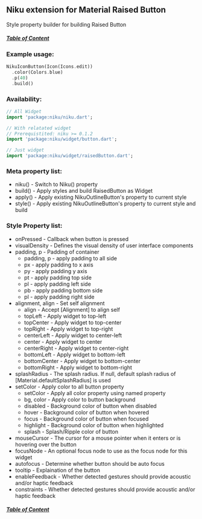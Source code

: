 ## Niku extension for Material Raised Button

Style property builder for building Raised Button

##### [Table of Content](https://github.com/saltyaom/niku/blob/main/doc/widget/README.md)

### Example usage:
```dart
NikuIconButton(Icon(Icons.edit))
  .color(Colors.blue)
  .p(40)
  .build()
```

### Availability: 
```dart
// All Widget
import 'package:niku/niku.dart';

// With relatated widget
// Prerequistited: niku >= 0.1.2
import 'package:niku/widget/button.dart';

// Just widget
import 'package:niku/widget/raisedButton.dart';
```

### Meta property list:
- niku() - Switch to Niku() property
- build() - Apply styles and build RaisedButton as Widget
- apply() - Apply existing NikuOutlineButton's property to current style
- style() - Apply existing NikuOutlineButton's property to current style and build

### Style Property list:
- onPressed - Callback when button is pressed
- visualDensity - Defines the visual density of user interface components
- padding, p - Padding of container
  - padding, p - apply padding to all side
  - px - apply padding to x axis
  - py - apply padding y axis
  - pt - apply padding top side
  - pl - apply padding left side
  - pb - apply padding bottom side
  - pl - apply padding right side
- alignment, align - Set self alignment
  - align - Accept [Alignment] to align self
  - topLeft - Apply widget to top-left
  - topCenter - Apply widget to top-center
  - topRight - Apply widget to top-right
  - centerLeft - Apply widget to center-left
  - center - Apply widget to center
  - centerRight - Apply widget to center-right
  - bottomLeft - Apply widget to bottom-left
  - bottomCenter - Apply widget to bottom-center
  - bottomRight - Apply widget to bottom-right
- splashRadius - The splash radius. If null, default splash radius of [Material.defaultSplashRadius] is used
- setColor - Apply color to all button property
  - setColor - Apply all color property using named property
  - bg, color - Apply color to button background
  - disabled - Background color of button when disabled
  - hover - Background color of button when hovered
  - focus - Background color of button when focused
  - highlight - Background color of button when highlighted
  - splash - Splash/Ripple color of button
- mouseCursor - The cursor for a mouse pointer when it enters or is hovering over the button
- focusNode - An optional focus node to use as the focus node for this widget
- autofocus - Determine whether button should be auto focus
- tooltip - Explaination of the button
- enableFeedback - Whether detected gestures should provide acoustic and/or haptic feedback
- constraints - Whether detected gestures should provide acoustic and/or haptic feedback

##### [Table of Content](https://github.com/saltyaom/niku/blob/main/doc/widget/README.md)
